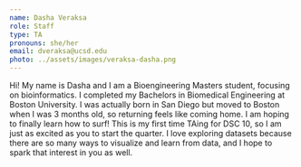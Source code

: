 ```yaml
---
name: Dasha Veraksa
role: Staff
type: TA
pronouns: she/her
email: dveraksa@ucsd.edu
photo: ../assets/images/veraksa-dasha.png
---
```

Hi! My name is Dasha and I am a Bioengineering Masters student, focusing on bioinformatics. I completed my Bachelors in Biomedical Engineering at Boston University. I was actually born in San Diego but moved to Boston when I was 3 months old, so returning feels like coming home. I am hoping to finally learn how to surf! This is my first time TAing for DSC 10, so I am just as excited as you to start the quarter. I love exploring datasets because there are so many ways to visualize and learn from data, and I hope to spark that interest in you as well.